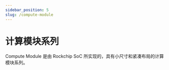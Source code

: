 ```yaml
---
sidebar_position: 5
slug: /compute-module
---
```


# 计算模块系列

Compute Module 是由 Rockchip SoC 所实现的，具有小尺寸和紧凑布局的计算模块系列。
